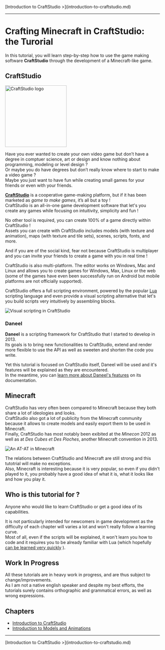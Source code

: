 <div></div>
<div class="text-align-right">
[Introduction to CraftStudio >](introduction-to-craftstudio.md)
</div>

---

# Crafting Minecraft in CraftStudio: the Turorial

In this tutorial, you will learn step-by-step how to use the game making software **CraftStudio** through the development of a Minecraft-like game.


## CraftStudio

<a href="http://craftstud.io" title="Go to CraftStudio's website">
    <img class="float-left" src="https://dl.dropboxusercontent.com/u/51314747/CraftStudio/MinecraftTutorial/img/tutorial-introduction/craftstudio-logo.png" alt="CraftStudio logo" height="200px">
</a>

Have you ever wanted to create your own video game but don’t have a degree in comptuer science, art or design and know nothing about programming, modeling or level design ?  
Or maybe you do have degrees but don’t really know where to start to make a video game ?  
Maybe you just want to have fun while creating small games for your friends or even with your friends.

**[CraftStudio](http://craftstud.io "Go to CraftStudio's website")** is a cooperative game-making platform, but if it has been marketed as *game to make games*, it’s all but a toy !  
CraftStudio is an all-in-one game development software that let's you create any games while focusing on intuitivity, simplicity and fun !  

No other tool is required, you can create 100% of a game directly within CraftStudio !  
Assets you can create with CraftStudio includes models (with texture and animation), maps (with texture and tile sets), scenes, scripts, fonts, and more.  

And if you are of the social kind, fear not because CraftStudio is multiplayer and you can invite your friends to create a game with you in real time !

CraftStudio is also multi-platform. The editor works on Windows, Mac and Linux and allows you to create games for Windows, Max, Linux or the web (some of the games have even been successfully run on Android but mobile platforms are not officially supported).

CraftStudio offers a full scripting environment, powered by the popular [Lua](http://www.lua.org) scripting language and even provide a visual scripting alternative that let's you build scripts very intuitively by assembling blocks.

![Visual scripting in CraftStudio](https://dl.dropboxusercontent.com/u/51314747/CraftStudio/MinecraftTutorial/img/tutorial-introduction/VisualScripting.png "Visual scripting in CraftStudio")


### Daneel

**Daneel** is a scripting framework for CraftStudio that I started to develop in 2013.  
Its goals is to bring new functionalities to CraftStudio, extend and render more flexible to use the API as well as sweeten and shorten the code you write.  

Yet this tutorial is focused on CraftStudio itself, Daneel will be used and it's features will be explained as they are encountered.  
In the meantime, you can [learn more about Daneel's features](http://daneel.florentpoujol.fr) on its documentation.


## Minecraft

CraftStudio has very often been compared to Minecraft because they both share a lot of ideologies and looks.  
CraftStudio also got a lot of publicity from the Minecraft community because it allows to create models and easily export them to be used in Minecraft.  
Finally, CraftStudio has most notably been exibited at the *Minecon* 2012 as well as at *Des Cubes et Des Pioches*, another Minecraft convention in 2013. 

![An AT-AT in Minecraft](https://dl.dropboxusercontent.com/u/51314747/CraftStudio/MinecraftTutorial/img/tutorial-introduction/ATAT.png "An AT-AT, made in CraftStudio, viewed in Minecraft")

The relations between CraftStudio and Minecraft are still strong and this tutotrial will make no exceptions.  
Also, Minecraft is interesting because it is very popular, so even if you didn't played to it, you probably have a good idea of what it is, what it looks like and how you play it.  


## Who is this tutorial for ?

Anyone who would like to learn CraftStudio or get a good idea of its capabilities.  

It is not particularly intended for newcomers in game development as the difficulty of each chapter will varies a lot and won't really follow a learning curve.  
Most of all, even if the scripts will be explained, it won't learn you how to code and it requires you to be already familiar with Lua (which hopefully [can be learned very quickly](http://stackoverflow.com/a/8097810/1977849) ).


## Work In Progress

All these tutorials are in heavy work in progress, and are thus subject to change/improvements.  
As I am not a native english speaker and despite my best efforts, the tutorials surely contains orthographic and grammatical errors, as well as wrong expressions.


## Chapters

- [Introduction to CraftStudio](introduction-to-craftstudio.md)
- [Introduction to Models and Animations](introduction-to-models-and-animations.md)

---

<div></div>
<div class="text-align-right">
[Introduction to CraftStudio >](introduction-to-craftstudio.md)
</div>